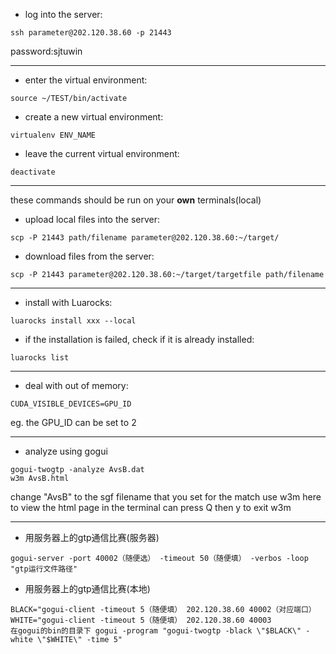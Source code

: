 - log into the server:
```
ssh parameter@202.120.38.60 -p 21443
```
password:sjtuwin

---


- enter the virtual environment:
```
source ~/TEST/bin/activate
```
- create a new virtual environment:
```
virtualenv ENV_NAME
```
- leave the current virtual environment:
```
deactivate
```

---
these commands should be run on your **own** terminals(local)
- upload local files into the server:
```
scp -P 21443 path/filename parameter@202.120.38.60:~/target/
```

- download files from the server:
```
scp -P 21443 parameter@202.120.38.60:~/target/targetfile path/filename
```

---

- install with Luarocks:
```
luarocks install xxx --local
```
- if the installation is failed, check if it is already installed:
```
luarocks list
```

---

- deal with out of memory:
```
CUDA_VISIBLE_DEVICES=GPU_ID
```

eg. the GPU_ID can be set to 2

---

- analyze using gogui
```
gogui-twogtp -analyze AvsB.dat
w3m AvsB.html
```

change "AvsB" to the sgf filename that you set for the match
use w3m here to view the html page in the terminal
can press Q then y to exit w3m

---

- 用服务器上的gtp通信比赛(服务器)
```
gogui-server -port 40002（随便选） -timeout 50（随便填） -verbos -loop "gtp运行文件路径"
```

- 用服务器上的gtp通信比赛(本地)
```
BLACK="gogui-client -timeout 5（随便填） 202.120.38.60 40002（对应端口）
WHITE="gogui-client -timeout 5（随便填） 202.120.38.60 40003
在gogui的bin的目录下 gogui -program "gogui-twogtp -black \"$BLACK\" -white \"$WHITE\" -time 5"
```
